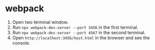 # webpack
1. Open two terminal window.
2. Run `npx webpack-dev-server --port 3456` in the first terminal.
3. Run `npx webpack-dev-server --port 4567` in the second terminal.
4. Open `http://localhost:3456/host.html` in the browser and see the console.
